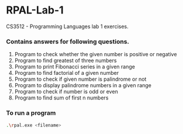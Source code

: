 # RPAL-Lab-1
CS3512 - Programming Languages lab 1 exercises.

### Contains answers for following questions.
1. Program to check whether the given number is positive or negative
2. Program to find greatest of three numbers
3. Program to print Fibonacci series in a given range
4. Program to find factorial of a given number
5. Program to check if given number is palindrome or not
6. Program to display palindrome numbers in a given range
7. Program to check if number is odd or even
8. Program to find sum of first n numbers

### To run a program
```bash
.\rpal.exe <filename>
```
